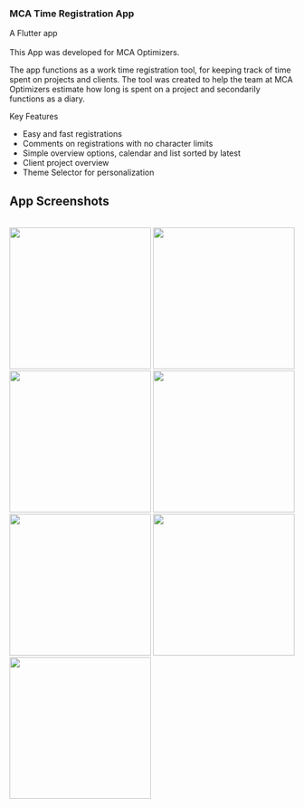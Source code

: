 ### MCA Time Registration App
A Flutter app 
<br><br>
This App was developed for MCA Optimizers.

The app functions as a work time registration tool, for keeping track of time spent on projects and clients.
The tool was created to help the team at MCA Optimizers estimate how long is spent on a project and secondarily functions as a diary.


Key Features
- Easy and fast registrations
- Comments on registrations with no character limits
- Simple overview options, calendar and list sorted by latest
- Client project overview
- Theme Selector for personalization

## App Screenshots
<br>
<img src="https://github.com/MCAgithub/mca_time_registration_app/assets/134640613/3b38d89a-c8c6-4e39-9d4e-b84ac114a595" width="250">
<img src="https://github.com/MCAgithub/mca_time_registration_app/assets/134640613/c26ce967-2b4f-4bfd-96f1-dac684dc56b2" width="250">
<img src="https://github.com/MCAgithub/mca_time_registration_app/assets/134640613/0f254ec7-069a-4d8f-806e-509126f7ae51" width="250">
<img src="https://github.com/MCAgithub/mca_time_registration_app/assets/134640613/a0caa4dd-25fc-41f3-b83f-a7a97d1209ad" width="250">
<img src="https://github.com/MCAgithub/mca_time_registration_app/assets/134640613/c66f2179-646d-4e92-877c-56ebbdde3b56" width="250">
<img src="https://github.com/MCAgithub/mca_time_registration_app/assets/134640613/a2bef5c2-e1d1-41f5-bb7c-2ccf2130e5cd" width="250">
<img src="https://github.com/MCAgithub/mca_time_registration_app/assets/134640613/587a0c3f-6382-4705-bb04-90d7405f51c6" width="250">

<!-- Commented out for now

## App Diagram
<img src="" width="750">
Starting from the "Logged in?" Box (bottom left) the flow of the app is as follows.
-->

